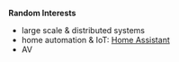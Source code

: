 **Random Interests**

* large scale & distributed systems
* home automation & IoT: [Home Assistant](https://www.home-assistant.io/) 
* AV
